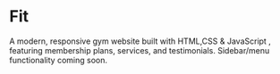 # Fit
A modern, responsive gym website built with HTML,CSS &amp; JavaScript , featuring membership plans, services, and testimonials. Sidebar/menu functionality coming soon.
